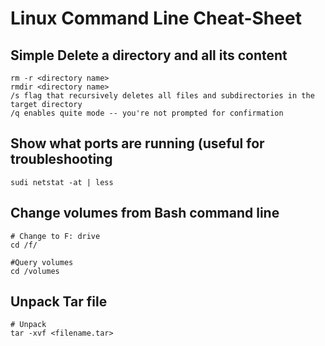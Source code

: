 # Linux Command Line Cheat-Sheet

## Simple Delete a directory and all its content
```
rm -r <directory name>
rmdir <directory name>
/s flag that recursively deletes all files and subdirectories in the target directory
/q enables quite mode -- you're not prompted for confirmation

```

## Show what ports are running (useful for troubleshooting
```
sudi netstat -at | less
```

## Change volumes from Bash command line
```
# Change to F: drive
cd /f/

#Query volumes
cd /volumes
```
## Unpack Tar file
```
# Unpack
tar -xvf <filename.tar>
```
